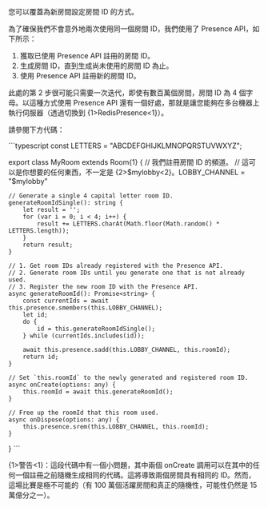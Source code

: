 您可以覆蓋為新房間設定房間 ID 的方式。

為了確保我們不會意外地兩次使用同一個房間 ID，我們使用了 Presence API，如下所示：

1. 獲取已使用 Presence API 註冊的房間 ID。
2. 生成房間 ID，直到生成尚未使用的房間 ID 為止。
3. 使用 Presence API 註冊新的房間 ID。

此處的第 2 步很可能只需要一次迭代，即使有數百萬個房間，房間 ID 為 4 個字母。以這種方式使用 Presence API 還有一個好處，那就是讓您能夠在多台機器上執行伺服器（透過切換到 {1>RedisPresence<1}）。

請參閱下方代碼：

\`\`\`typescript const LETTERS = "ABCDEFGHIJKLMNOPQRSTUVWXYZ";

export class MyRoom extends Room{1} { // 我們註冊房間 ID 的頻道。 // 這可以是你想要的任何東西，不一定是 {2>$mylobby<2}。LOBBY\_CHANNEL = "$mylobby"

    // Generate a single 4 capital letter room ID.
    generateRoomIdSingle(): string {
        let result = '';
        for (var i = 0; i < 4; i++) {
            result += LETTERS.charAt(Math.floor(Math.random() * LETTERS.length));
        }
        return result;
    }

    // 1. Get room IDs already registered with the Presence API.
    // 2. Generate room IDs until you generate one that is not already used.
    // 3. Register the new room ID with the Presence API.
    async generateRoomId(): Promise<string> {
        const currentIds = await this.presence.smembers(this.LOBBY_CHANNEL);
        let id;
        do {
            id = this.generateRoomIdSingle();
        } while (currentIds.includes(id));
        
        await this.presence.sadd(this.LOBBY_CHANNEL, this.roomId);
        return id;
    }

    // Set `this.roomId` to the newly generated and registered room ID.
    async onCreate(options: any) {
        this.roomId = await this.generateRoomId();
    }

    // Free up the roomId that this room used.
    async onDispose(options: any) {
        this.presence.srem(this.LOBBY_CHANNEL, this.roomId);
    }
} \`\`\`

{1>警告<1}：這段代碼中有一個小問題，其中兩個 onCreate 調用可以在其中的任何一個註冊之前隨機生成相同的代碼。這將導致兩個房間具有相同的 ID。然而，這場比賽是極不可能的（有 100 萬個活躍房間和真正的隨機性，可能性仍然是 15 萬億分之一）。
